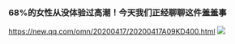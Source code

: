 ### 68%的女性从没体验过高潮！今天我们正经聊聊这件羞羞事
https://new.qq.com/omn/20200417/20200417A09KD400.html
![](https://inews.gtimg.com/newsapp_bt/0/10383803521/)
